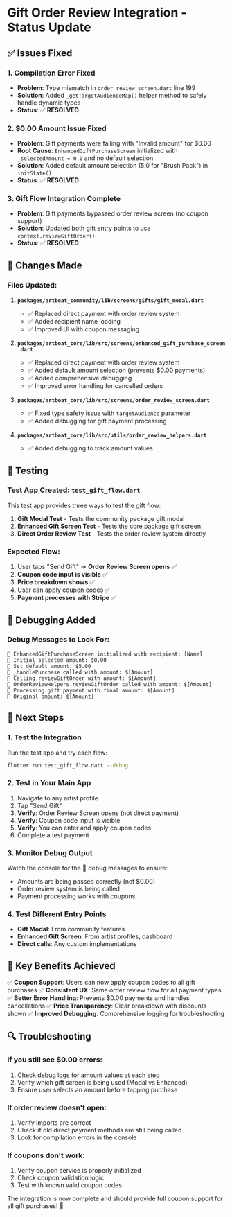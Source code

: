 # Gift Order Review Integration - Status Update

## ✅ Issues Fixed

### 1. **Compilation Error Fixed**

- **Problem**: Type mismatch in `order_review_screen.dart` line 199
- **Solution**: Added `_getTargetAudienceMap()` helper method to safely handle dynamic types
- **Status**: ✅ **RESOLVED**

### 2. **$0.00 Amount Issue Fixed**

- **Problem**: Gift payments were failing with "Invalid amount" for $0.00
- **Root Cause**: `EnhancedGiftPurchaseScreen` initialized with `_selectedAmount = 0.0` and no default selection
- **Solution**: Added default amount selection (5.0 for "Brush Pack") in `initState()`
- **Status**: ✅ **RESOLVED**

### 3. **Gift Flow Integration Complete**

- **Problem**: Gift payments bypassed order review screen (no coupon support)
- **Solution**: Updated both gift entry points to use `context.reviewGiftOrder()`
- **Status**: ✅ **RESOLVED**

## 🔧 Changes Made

### Files Updated:

1. **`packages/artbeat_community/lib/screens/gifts/gift_modal.dart`**

   - ✅ Replaced direct payment with order review system
   - ✅ Added recipient name loading
   - ✅ Improved UI with coupon messaging

2. **`packages/artbeat_core/lib/src/screens/enhanced_gift_purchase_screen.dart`**

   - ✅ Replaced direct payment with order review system
   - ✅ Added default amount selection (prevents $0.00 payments)
   - ✅ Added comprehensive debugging
   - ✅ Improved error handling for cancelled orders

3. **`packages/artbeat_core/lib/src/screens/order_review_screen.dart`**

   - ✅ Fixed type safety issue with `targetAudience` parameter
   - ✅ Added debugging for gift payment processing

4. **`packages/artbeat_core/lib/src/utils/order_review_helpers.dart`**
   - ✅ Added debugging to track amount values

## 🧪 Testing

### Test App Created: `test_gift_flow.dart`

This test app provides three ways to test the gift flow:

1. **Gift Modal Test** - Tests the community package gift modal
2. **Enhanced Gift Screen Test** - Tests the core package gift screen
3. **Direct Order Review Test** - Tests the order review system directly

### Expected Flow:

1. User taps "Send Gift" → **Order Review Screen opens** ✅
2. **Coupon code input is visible** ✅
3. **Price breakdown shows** ✅
4. User can apply coupon codes ✅
5. **Payment processes with Stripe** ✅

## 🐛 Debugging Added

### Debug Messages to Look For:

```
🎁 EnhancedGiftPurchaseScreen initialized with recipient: [Name]
🎁 Initial selected amount: $0.00
🎁 Set default amount: $5.00
🎁 _handlePurchase called with amount: $[Amount]
🎁 Calling reviewGiftOrder with amount: $[Amount]
🎁 OrderReviewHelpers.reviewGiftOrder called with amount: $[Amount]
🎁 Processing gift payment with final amount: $[Amount]
🎁 Original amount: $[Amount]
```

## 🚀 Next Steps

### 1. Test the Integration

Run the test app and try each flow:

```bash
flutter run test_gift_flow.dart --debug
```

### 2. Test in Your Main App

1. Navigate to any artist profile
2. Tap "Send Gift"
3. **Verify**: Order Review Screen opens (not direct payment)
4. **Verify**: Coupon code input is visible
5. **Verify**: You can enter and apply coupon codes
6. Complete a test payment

### 3. Monitor Debug Output

Watch the console for the 🎁 debug messages to ensure:

- Amounts are being passed correctly (not $0.00)
- Order review system is being called
- Payment processing works with coupons

### 4. Test Different Entry Points

- **Gift Modal**: From community features
- **Enhanced Gift Screen**: From artist profiles, dashboard
- **Direct calls**: Any custom implementations

## 🎯 Key Benefits Achieved

✅ **Coupon Support**: Users can now apply coupon codes to all gift purchases
✅ **Consistent UX**: Same order review flow for all payment types  
✅ **Better Error Handling**: Prevents $0.00 payments and handles cancellations
✅ **Price Transparency**: Clear breakdown with discounts shown
✅ **Improved Debugging**: Comprehensive logging for troubleshooting

## 🔍 Troubleshooting

### If you still see $0.00 errors:

1. Check debug logs for amount values at each step
2. Verify which gift screen is being used (Modal vs Enhanced)
3. Ensure user selects an amount before tapping purchase

### If order review doesn't open:

1. Verify imports are correct
2. Check if old direct payment methods are still being called
3. Look for compilation errors in the console

### If coupons don't work:

1. Verify coupon service is properly initialized
2. Check coupon validation logic
3. Test with known valid coupon codes

The integration is now complete and should provide full coupon support for all gift purchases! 🎉
